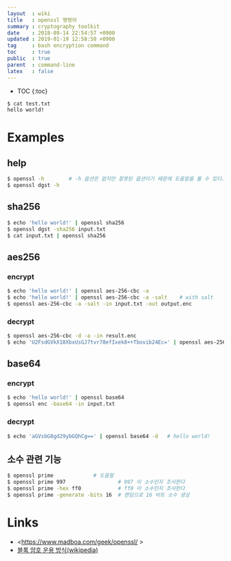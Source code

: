 ```yaml
---
layout  : wiki
title   : openssl 명령어
summary : cryptography toolkit
date    : 2018-09-14 22:54:57 +0900
updated : 2019-01-19 12:58:50 +0900
tag     : bash encryption command
toc     : true
public  : true
parent  : command-line
latex   : false
---
```

* TOC
{:toc}

```sh
$ cat test.txt
hello world!
```

# Examples
## help
```sh
$ openssl -h        # -h 옵션은 없지만 잘못된 옵션이기 때문에 도움말을 볼 수 있다.
$ openssl dgst -h
```

## sha256
```sh
$ echo 'hello world!' | openssl sha256
$ openssl dgst -sha256 input.txt
$ cat input.txt | openssl sha256
```

## aes256
### encrypt
```sh
$ echo 'hello world!' | openssl aes-256-cbc -a
$ echo 'hello world!' | openssl aes-256-cbc -a -salt    # with salt
$ openssl aes-256-cbc -a -salt -in input.txt -out output.enc
```

### decrypt
```sh
$ openssl aes-256-cbc -d -a -in result.enc
$ echo 'U2FsdGVkX18XbxUsGJ7tvr78efIxek8++Tbovib24Ec=' | openssl aes-256-cbc -a -d   # hello world!
```

## base64
### encrypt
```sh
$ echo 'hello world!' | openssl base64
$ openssl enc -base64 -in input.txt
```

### decrypt
```sh
$ echo 'aGVsbG8gd29ybGQhCg==' | openssl base64 -d   # hello world!
```

## 소수 관련 기능
```sh
$ openssl prime             # 도움말
$ openssl prime 997                 # 997 이 소수인지 조사한다
$ openssl prime -hex ff0            # ff0 이 소수인지 조사한다
$ openssl prime -generate -bits 16  # 랜덤으로 16 비트 소수 생성
```

# Links
* <https://www.madboa.com/geek/openssl/ >
* [블록 암호 운용 방식(wikipedia)](https://ko.wikipedia.org/wiki/%EB%B8%94%EB%A1%9D_%EC%95%94%ED%98%B8_%EC%9A%B4%EC%9A%A9_%EB%B0%A9%EC%8B%9D )

